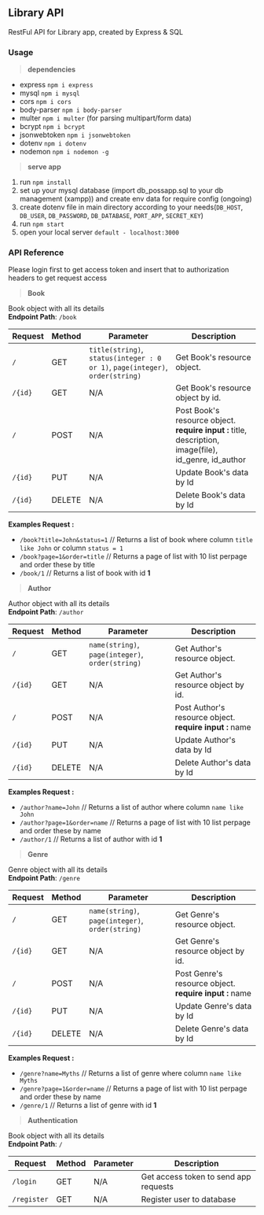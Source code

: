 ## Library API
RestFul API for Library app, created by Express & SQL

### Usage
> **dependencies**  
- express `npm i express`  
- mysql `npm i mysql`  
- cors `npm i cors`  
- body-parser `npm i body-parser`  
- multer `npm i multer` (for parsing multipart/form data)
- bcrypt `npm i bcrypt`
- jsonwebtoken `npm i jsonwebtoken`
- dotenv `npm i dotenv`  
- nodemon `npm i nodemon -g`  

> **serve app**  
1. run `npm install`  
2. set up your mysql database (import db_possapp.sql to your db management (xampp)) and create env data for require config (ongoing)  
3. create dotenv file in main directory according to your needs(`DB_HOST`, `DB_USER`, `DB_PASSWORD`, `DB_DATABASE`, `PORT_APP`, `SECRET_KEY`)  
4. run `npm start`  
5. open your local server `default - localhost:3000`  

### API Reference
Please login first to get access token and insert that to authorization headers to get request access

> **Book** 

Book object with all its details  
**Endpoint Path**: `/book`

| **Request**   | **Method**    | **Parameter**     | **Description**   |
| ------------- | ------------- | ----------------- | ----------------- |
| `/`           | GET           | `title(string)`, `status(integer : 0 or 1)`, `page(integer)`, `order(string)` | Get Book's resource object. |
| `/{id}`       | GET           | N/A               | Get Book's resource object by id. |
| `/`           | POST          | N/A               | Post Book's resource object.  **require input :** title, description, image(file), id_genre, id_author |
| `/{id}`       | PUT           | N/A               | Update Book's data by Id |
| `/{id}`       | DELETE        | N/A               | Delete Book's data by Id |

**Examples Request :**  
- `/book?title=John&status=1` // Returns a list of book where column `title like John` or column `status = 1`
- `/book?page=1&order=title` // Returns a page of list with 10 list perpage and order these by title
- `/book/1` // Returns a list of book with id **1**


> **Author** 

Author object with all its details  
**Endpoint Path**: `/author`

| **Request**   | **Method**    | **Parameter**     | **Description**   |
| ------------- | ------------- | ----------------- | ----------------- |
| `/`           | GET           | `name(string)`, `page(integer)`, `order(string)` | Get Author's resource object. |
| `/{id}`       | GET           | N/A               | Get Author's resource object by id. |
| `/`           | POST          | N/A               | Post Author's resource object.  **require input :** name |
| `/{id}`       | PUT           | N/A               | Update Author's data by Id |
| `/{id}`       | DELETE        | N/A               | Delete Author's data by Id |

**Examples Request :**  
- `/author?name=John` // Returns a list of author where column `name like John`
- `/author?page=1&order=name` // Returns a page of list with 10 list perpage and order these by name
- `/author/1` // Returns a list of author with id **1**


> **Genre** 

Genre object with all its details  
**Endpoint Path**: `/genre`

| **Request**   | **Method**    | **Parameter**     | **Description**   |
| ------------- | ------------- | ----------------- | ----------------- |
| `/`           | GET           | `name(string)`, `page(integer)`, `order(string)` | Get Genre's resource object. |
| `/{id}`       | GET           | N/A               | Get Genre's resource object by id. |
| `/`           | POST          | N/A               | Post Genre's resource object.  **require input :** name |
| `/{id}`       | PUT           | N/A               | Update Genre's data by Id |
| `/{id}`       | DELETE        | N/A               | Delete Genre's data by Id |

**Examples Request :**  
- `/genre?name=Myths` // Returns a list of genre where column `name like Myths`
- `/genre?page=1&order=name` // Returns a page of list with 10 list perpage and order these by name
- `/genre/1` // Returns a list of genre with id **1**

> **Authentication** 

Book object with all its details  
**Endpoint Path**: `/`

| **Request**   | **Method**    | **Parameter**     | **Description**   |
| ------------- | ------------- | ----------------- | ----------------- |
| `/login`           | GET           | N/A          | Get access token to send app requests |
| `/register`        | GET           | N/A          | Register user to database |